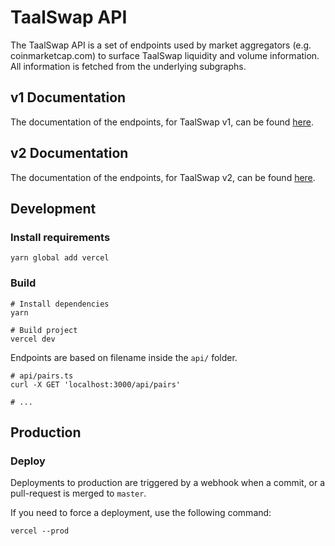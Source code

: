 # TaalSwap API

The TaalSwap API is a set of endpoints used by market aggregators (e.g. coinmarketcap.com) to surface TaalSwap liquidity
and volume information. All information is fetched from the underlying subgraphs.

## v1 Documentation

The documentation of the endpoints, for TaalSwap v1, can be found [here](v1-documentation.md).

## v2 Documentation

The documentation of the endpoints, for TaalSwap v2, can be found [here](v2-documentation.md).

## Development

### Install requirements

```shell
yarn global add vercel
```

### Build

```shell
# Install dependencies
yarn

# Build project
vercel dev
```

Endpoints are based on filename inside the `api/` folder.

```shell
# api/pairs.ts
curl -X GET 'localhost:3000/api/pairs'

# ...
```

## Production

### Deploy

Deployments to production are triggered by a webhook when a commit, or a pull-request is merged to `master`.

If you need to force a deployment, use the following command:

```shell
vercel --prod
```
